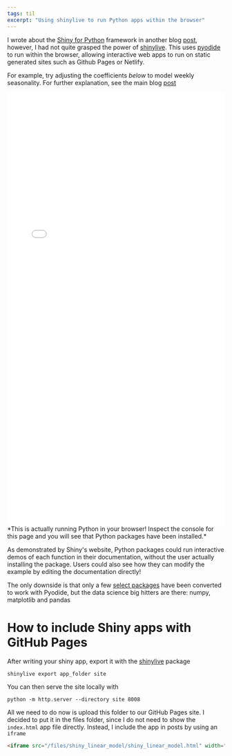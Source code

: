 ```yaml
---
tags: til
excerpt: "Using shinylive to run Python apps within the browser"
---
```


I wrote about the [Shiny for Python](https://shiny.posit.co/py) framework in another blog [post](/shiny-web-apps), however, I had not quite grasped the power of [shinylive](https://shiny.posit.co/py/docs/shinylive.html). This uses [pyodide](https://pyodide.org/en/stable/) to run within the browser, allowing interactive web apps to run on static generated sites such as Github Pages or Netlify.

For example, try adjusting the coefficients *below* to model weekly seasonality. For further explanation, see the main blog [post](/linear-models-demystified)
<iframe src="/files/shiny_linear_model/shiny_linear_model.html" width="100%" height="1000px" style="border:none;"></iframe>
*This is actually running Python in your browser! Inspect the console for this page and you will see that Python packages have been installed.*

As demonstrated by Shiny's website, Python packages could run interactive demos of each function in their documentation, without the user actually installing the package. Users could also see how they can modify the example by editing the documentation directly!

The only downside is that only a few [select packages](https://pyodide.org/en/stable/usage/packages-in-pyodide.html) have been converted to work with Pyodide, but the data science big hitters are there: numpy, matplotlib and pandas

# How to include Shiny apps with GitHub Pages

After writing your shiny app, export it with the [shinylive](https://shiny.posit.co/py/docs/shinylive.html) package 

```shell
shinylive export app_folder site
```

You can then serve the site locally with 

```shell
python -m http.server --directory site 8008
```

All we need to do now is upload this folder to our GitHub Pages site. I decided to put it in the files folder, since I do not need to show the `index.html` app file directly. Instead, I include the app in posts by using an `iframe`

```html
<iframe src="/files/shiny_linear_model/shiny_linear_model.html" width="100%" height="1000px" style="border:none;"></iframe>
```


